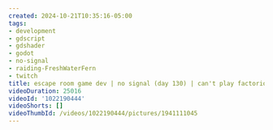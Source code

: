 ```yaml
---
created: 2024-10-21T10:35:16-05:00
tags:
- development
- gdscript
- gdshader
- godot
- no-signal
- raiding-FreshWaterFern
- twitch
title: escape room game dev | no signal (day 130) | can't play factorio :c
videoDuration: 25016
videoId: '1022190444'
videoShorts: []
videoThumbId: /videos/1022190444/pictures/1941111045
---
```


